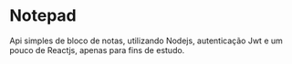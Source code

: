 # Notepad

Api simples de bloco de notas, utilizando Nodejs, autenticação Jwt e um pouco de Reactjs, apenas para fins de estudo.

